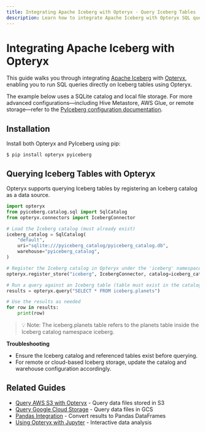 ```yaml
---
title: Integrating Apache Iceberg with Opteryx - Query Iceberg Tables
description: Learn how to integrate Apache Iceberg with Opteryx SQL query engine. Step-by-step guide to query Iceberg tables using Python with SQLite catalog and remote storage support.
---
```


# Integrating Apache Iceberg with Opteryx

This guide walks you through integrating [Apache Iceberg](https://py.iceberg.apache.org/) with [Opteryx](https://opteryx.dev/), enabling you to run SQL queries directly on Iceberg tables using Opteryx.

The example below uses a SQLite catalog and local file storage. For more advanced configurations—including Hive Metastore, AWS Glue, or remote storage—refer to the [PyIceberg configuration documentation](https://py.iceberg.apache.org/configuration/).

## Installation

Install both Opteryx and PyIceberg using pip:

~~~console
$ pip install opteryx pyiceberg
~~~

## Querying Iceberg Tables with Opteryx

Opteryx supports querying Iceberg tables by registering an Iceberg catalog as a data source.

~~~python
import opteryx
from pyiceberg.catalog.sql import SqlCatalog
from opteryx.connectors import IcebergConnector

# Load the Iceberg catalog (must already exist)
iceberg_catalog = SqlCatalog(
    "default",
    uri="sqlite:///pyiceberg_catalog/pyiceberg_catalog.db",
    warehouse="pyiceberg_catalog",
)

# Register the Iceberg catalog in Opteryx under the 'iceberg' namespace
opteryx.register_store("iceberg", IcebergConnector, catalog=iceberg_catalog)

# Run a query against an Iceberg table (table must exist in the catalog)
results = opteryx.query("SELECT * FROM iceberg.planets")

# Use the results as needed
for row in results:
    print(row)
~~~

> 💡 Note: The iceberg.planets table refers to the planets table inside the Iceberg catalog namespace iceberg.

**Troubleshooting**
- Ensure the Iceberg catalog and referenced tables exist before querying.
- For remote or cloud-based Iceberg storage, update the catalog and warehouse configuration accordingly.

## Related Guides

- [Query AWS S3 with Opteryx](s3-and-opteryx.md) - Query data files stored in S3
- [Query Google Cloud Storage](gcs-and-opteryx.md) - Query data files in GCS
- [Pandas Integration](pandas-and-opteryx.md) - Convert results to Pandas DataFrames
- [Using Opteryx with Jupyter](using-opteryx-with-jupyter.md) - Interactive data analysis

